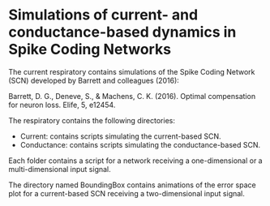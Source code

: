 # Simulations of current- and conductance-based dynamics in Spike Coding Networks
The current respiratory contains simulations of the Spike Coding Network (SCN) developed by Barrett and colleagues (2016):

Barrett, D. G., Deneve, S., & Machens, C. K. (2016). Optimal compensation for neuron loss. Elife, 5, e12454.

The respiratory contains the following directories:
- Current: contains scripts simulating the current-based SCN.
- Conductance: contains scripts simulating the conductance-based SCN.

Each folder contains a script for a network receiving a one-dimensional or a multi-dimensional input signal.

The directory named BoundingBox contains animations of the error space plot for a current-based SCN receiving a two-dimensional input signal.
